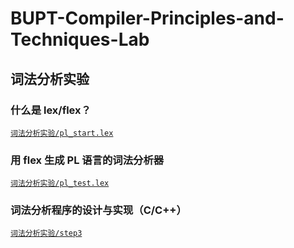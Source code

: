 # BUPT-Compiler-Principles-and-Techniques-Lab

## 词法分析实验

### 什么是 lex/flex？

[`词法分析实验/pl_start.lex`](https://github.com/Word2VecT/BUPT-Compiler-Principles-and-Techniques-Lab/blob/main/词法分析实验/pl_start.lex)

### 用 flex 生成 PL 语言的词法分析器

[`词法分析实验/pl_test.lex`](https://github.com/Word2VecT/BUPT-Compiler-Principles-and-Techniques-Lab/blob/main/词法分析实验/pl_test.lex)

### 词法分析程序的设计与实现（C/C++）

[`词法分析实验/step3`](https://github.com/Word2VecT/BUPT-Compiler-Principles-and-Techniques-Lab/tree/main/词法分析实验/step3)
